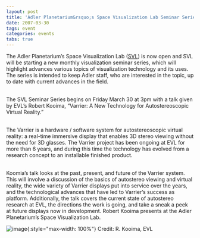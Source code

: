 ```yaml
---
layout: post
title: 'Adler Planetarium&rsquo;s Space Visualization Lab Seminar Series'
date: 2007-03-30
tags: event
categories: events
tabs: true
---
```


The Adler Planetarium&rsquo;s Space Visualization Lab (<a href="http://svl.adlerplanetarium.org/wiki/index.php/SVL_Seminar_Series">SVL</a>) is now open and SVL will be starting a new monthly visualization seminar series, which will highlight advances various topics of visualization technology and its uses. The series is intended to keep Adler staff, who are interested in the topic, up to date with current advances in the field.<br><br>

The SVL Seminar Series begins on Friday March 30 at 3pm with a talk given by EVL&rsquo;s Robert Kooima, &ldquo;Varrier: A New Technology for Autostereoscopic Virtual Reality.&rdquo;<br><br>

The Varrier is a hardware / software system for autostereoscopic virtual reality: a real-time immersive display that enables 3D stereo viewing without the need for 3D glasses. The Varrier project has been ongoing at EVL for more than 6 years, and during this time the technology has evolved from a research concept to an installable finished product.<br><br>

Koomia&rsquo;s talk looks at the past, present, and future of the Varrier system. This will involve a discussion of the basics of autostereo viewing and virtual reality, the wide variety of Varrier displays put into service over the years, and the technological advances that have led to Varrier&rsquo;s success as platform. Additionally, the talk covers the current state of autostereo research at EVL, the directions the work is going, and take a sneak a peek at future displays now in development.
Robert Kooima presents at the Adler Planetarium&rsquo;s Space Visualization Lab.

![image](https://www.evl.uic.edu/output/originals/adler_kooima.jpg-srcw.jpg){:style="max-width: 100%"}
Credit: R. Kooima, EVL

